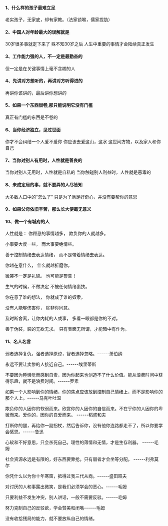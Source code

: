 #### 1、什么样的孩子最难立足
老实孩子，无家底，却有家教。（法家锁喉，儒家捏肋）

#### 2、中国人对年龄最大的误解就是
30岁很多事就定下来了
殊不知30岁之后
人生中重要的事情才会陆续真正发生

#### 3、工作能力强的人，不一定是最勤奋的
但一定是在关键事情上毫不含糊的人

#### 4、先讲对方想听的，再讲对方听得进的
再讲你该讲的，最后讲你想讲的

#### 5、如果一个东西很卷,那只能说明它没有门槛
真正有门槛的东西是不卷的

#### 6、当你经济独立，见过世面
你才不会纠结一个人爱不爱你
你应该去爱这山，这水
这世间方物，以及家人和你自己

#### 7、当你对别人有用时，人性就是善良的
当你对别人无用时，人性就是自私的
当你触碰别人利益时，人性就是恶毒的

#### 8、未成定局的事，就不要弄的人尽皆知
大多数人口中的“怎么了”
只是为了满足好奇心，并没有要帮你的意思

#### 9、如果父母依旧辛苦，那么长大便毫无意义

#### 10、做一个有城府的人

人性就是：
你顾忌的事情越多，
欺负你的人就越多。

小事要大度一些，
而大事要绝情些。

善于控制情绪去表达情绪，
而不是带着情绪去表达。

你越在意什么，
什么就越折磨你。

微笑不一定是礼貌。
也可能是警告！

生气的时候，不做决定
不被任何情绪裹扶。

你在意了谁的想法，
你就成了谁的奴隶。

没有人能够伤害你，
除非你同意。

及时断舍离，让你内耗的人或事，
多看一眼都是你的不对。

善于伪装，装的无欲无求。
只有表面无所谓，才能暗中有作为。

#### 11、名人名言
弱者选择复仇，强者选择原谅，智者选择忽略。------萧伯纳

永远不要让卖惨的人接近自己。------埃里蒂斯

不要因为睡懒觉而感到自责，因为你起来也创造不了什么价值。能从浪费时间中获得乐趣，就不是浪费时间。------罗素

如果一个人影响到你的情绪，你的焦点应该放到控制自己情绪上，而不是影响你的那个人上。------马克叶吐温

欺负你的人因你的软弱而来。欣赏你的人因你的自信而来。不在乎你的人因你的卑微而来。爱你的，因你的自爱而来。
------稻盛和夫

打断你的腿，再给你一副拐杖，然后告诉你，没有他你连路都走不了，所以你要学会感恩。------鲁迅

心软和不好意思，只会杀死自己。理性的薄情和无情，才是生存利器。
------毛姆

社会资源永远是有限的，好东西要靠抢。只有弱者才会坐等分配。
------利弗莫尔

你凭什么以为你十年寒窗，抵得过我三代从商。------盛田昭夫

对讨厌的人和事露出微笑，是我们必须学会的恶心。------毛姆

只要利益不发生冲突，别人讲话，一般不需要反驳。------毛姆

努力克制自己的反驳欲，学会赞美和闭嘴------毛姆

没有收拾残局的能力，就不要放纵自己的情绪。


